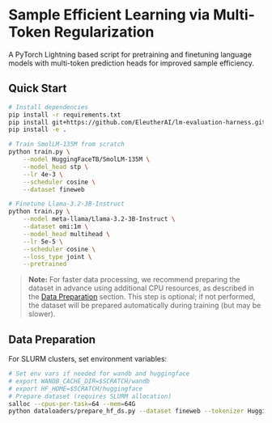 # Sample Efficient Learning via Multi-Token Regularization

A PyTorch Lightning based script for pretraining and finetuning language models with multi-token prediction heads for improved sample efficiency.

## Quick Start

```bash
# Install dependencies
pip install -r requirements.txt
pip install git+https://github.com/EleutherAI/lm-evaluation-harness.git
pip install -e .

# Train SmolLM-135M from scratch
python train.py \
    --model HuggingFaceTB/SmolLM-135M \
    --model_head stp \
    --lr 4e-3 \
    --scheduler cosine \
    --dataset fineweb

# Finetune Llama-3.2-3B-Instruct
python train.py \
    --model meta-llama/Llama-3.2-3B-Instruct \
    --dataset omi:1m \
    --model_head multihead \
    --lr 5e-5 \
    --scheduler cosine \
    --loss_type joint \
    --pretrained
```

> **Note:** For faster data processing, we recommend preparing the dataset in advance using additional CPU resources, as described in the [Data Preparation](#data-preparation) section. This step is optional; if not performed, the dataset will be prepared automatically during training (but may be slower).

## Data Preparation

For SLURM clusters, set environment variables:
```bash
# Set env vars if needed for wandb and huggingface
# export WANDB_CACHE_DIR=$SCRATCH/wandb
# export HF_HOME=$SCRATCH/huggingface
# Prepare dataset (requires SLURM allocation)
salloc --cpus-per-task=64 --mem=64G
python dataloaders/prepare_hf_ds.py --dataset fineweb --tokenizer HuggingFaceTB/SmolLM-135M
```

<!-- ## Hardware Requirements

| Model | Dataset | Hardware | Training Time |
|-------|---------|----------|---------------|
| SmolLM-135M | FineWeb 10B | 4× A100 | ~15 hrs |
| Llama-3.2-3B | OpenMathInstruct-2 | 4× A100 | ~12 hrs | -->

